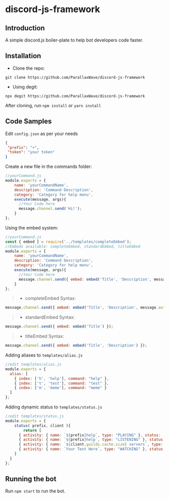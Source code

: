 # discord-js-framework

## Introduction

 A simple discord.js boiler-plate to help bot developers code faster.

## Installation

* Clone the repo:
```
git clone https://github.com/ParallaxWave/discord-js-framework
```
* Using degit:
```
npx degit https://github.com/ParallaxWave/discord-js-framework
```
After cloning, run `npm install` or `yarn install`

## Code Samples

 Edit ``config.json`` as per your needs

 ```json
{
  "prefix": "+",
  "token": "your token"
}
 ```

 Create a new file in the commands folder:
```js
//yourCommand.js
module.exports = {
    name: 'yourCommandName',
    description: 'Command Description',
    category: 'Category for help menu',
    execute(message, args){
      //Your Code here
      message.channel.send('Hi!');
    }    
};
```

 Using the embed system:
```js
//yourCommand.js
const { embed } = require('../templates/completeEmbed'); 
//Embeds available: completeEmbed, standardEmbed, titleEmbed
module.exports = {
    name: 'yourCommandName',
    description: 'Command Description',
    category: 'Category for help menu',
    execute(message, args){
      //Your Code here
      message.channel.send({ embed: embed('Title', 'Description', message.author) });
    }    
};
```

> * completeEmbed Syntax:
```js
message.channel.send({ embed: embed('Title', 'Description', message.author, 'image_url') });
```

> * standardEmbed Syntax:
```js
message.channel.send({ embed: embed('Title') });
```

> * titleEmbed Syntax:
```js
message.channel.send({ embed: embed('Title', 'Description') });
```

Adding aliases to ``templates/alias.js``

```js
//edit templates/alias.js
module.exports = {
  alias: [
    { index: ['h', 'help'], command: "help" },
    { index: ['t', 'test'], command: "test" },
    { index: ['m', 'meme'], command: "meme" }
  ]
};

```

Adding dynamic status to ``templates/status.js``

```js
//edit templates/status.js
module.exports = {
    status( prefix, client ){
        return [
      { activity: { name: `${prefix}help`, type: "PLAYING" }, status: 'online' },
      { activity: { name: `${prefix}help`, type: "LISTENING" }, status: 'online' },
      { activity: { name: `${client.guilds.cache.size} servers`, type: "WATCHING" }, status: 'online' },
      { activity: { name: `Your Text Here`, type: "WATCHING" }, status: 'online' }
    ]
  }
};

```

## Running the bot

 Run `npm start` to run the bot.


